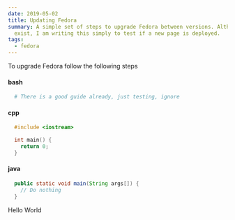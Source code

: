 ```yaml
---
date: 2019-05-02
title: Updating Fedora
summary: A simple set of steps to upgrade Fedora between versions. Although good guides
  exist, I am writing this simply to test if a new page is deployed.
tags: 
  - fedora
---
```


To upgrade Fedora follow the following steps

#### bash
```bash
  # There is a good guide already, just testing, ignore
```

#### cpp
```cpp
  #include <iostream>

  int main() {
    return 0;
  }
```

#### java
```java
  public static void main(String args[]) {
    // Do nothing
  }
```
Hello World

